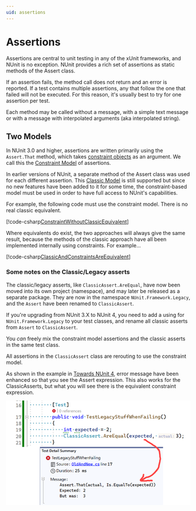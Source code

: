 ```yaml
---
uid: assertions
---
```


# Assertions

Assertions are central to unit testing in any of the xUnit frameworks, and NUnit is no exception. NUnit provides a rich
set of assertions as static methods of the Assert class.

If an assertion fails, the method call does not return and an error is reported. If a test contains multiple assertions,
any that follow the one that failed will not be executed. For this reason, it's usually best to try for one assertion
per test.

Each method may be called without a message, with a simple text message or with a message with interpolated arguments
(aka interpolated string).

## Two Models

In NUnit 3.0 and higher, assertions are written primarily using the `Assert.That` method, which takes [constraint
objects](xref:constraints) as an argument. We call this the [Constraint Model](xref:constraintmodel) of assertions.

In earlier versions of NUnit, a separate method of the Assert class was used for each different assertion. This [Classic
Model](xref:classicmodel) is still supported but since no new features have been added to it for some time, the
constraint-based model must be used in order to have full access to NUnit's capabilities.

For example, the following code must use the constraint model. There is no real classic equivalent.

[!code-csharp[ConstraintWithoutClassicEquivalent](~/snippets/Snippets.NUnit/ClassicVsConstraintAssertions.cs#ConstraintWithoutClassicEquivalent)]

Where equivalents do exist, the two approaches will always give the same result, because the methods of the classic
approach have all been implemented internally using constraints. For example...

[!code-csharp[ClassicAndConstraintsAreEquivalent](~/snippets/Snippets.NUnit/ClassicVsConstraintAssertions.cs#ClassicAndConstraintsAreEquivalent)]

### Some notes on the Classic/Legacy asserts

The classic/legacy asserts, like `ClassicAssert.AreEqual`, have now been moved into its own project (namespace), and
may later be released as a separate package.  They are now in the namespace `NUnit.Framework.Legacy`, and the `Assert`
have been renamed to `ClassicAssert`.

If you're upgrading from NUnit 3.X to NUnit 4, you need to add a using for `NUnit.Framework.Legacy` to your test
classes, and rename all classic asserts from `Assert` to `ClassicAssert`.

You *can* freely mix the constraint model assertions and the classic asserts in the same test class.

All assertions in the `ClassicAssert` class are rerouting to use the constraint model.

As shown in the example in [Towards NUnit 4](xref:towardsnunit4), error message have been enhanced so that you see the
Assert expression.  This also works for the ClassicAsserts, but what you will see there is the equivalent constraint
expression.

![Classic-Assert-Fails](../../../../images/nunit-classic-asserts-fails.png)

